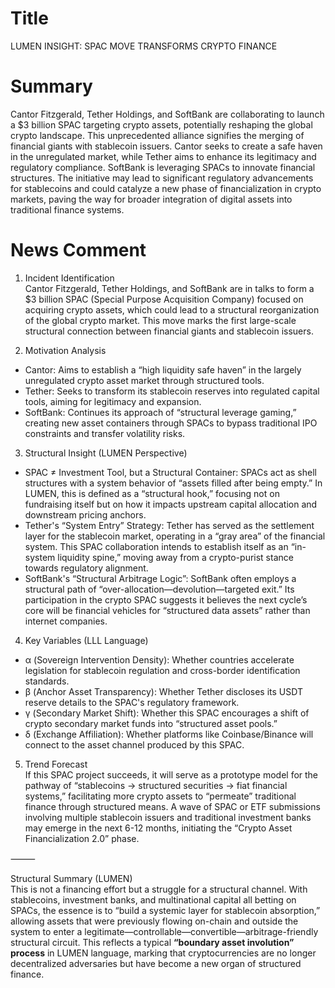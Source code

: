 # Title
LUMEN INSIGHT: SPAC MOVE TRANSFORMS CRYPTO FINANCE

# Summary
Cantor Fitzgerald, Tether Holdings, and SoftBank are collaborating to launch a $3 billion SPAC targeting crypto assets, potentially reshaping the global crypto landscape. This unprecedented alliance signifies the merging of financial giants with stablecoin issuers. Cantor seeks to create a safe haven in the unregulated market, while Tether aims to enhance its legitimacy and regulatory compliance. SoftBank is leveraging SPACs to innovate financial structures. The initiative may lead to significant regulatory advancements for stablecoins and could catalyze a new phase of financialization in crypto markets, paving the way for broader integration of digital assets into traditional finance systems.

# News Comment
1. Incident Identification  
Cantor Fitzgerald, Tether Holdings, and SoftBank are in talks to form a $3 billion SPAC (Special Purpose Acquisition Company) focused on acquiring crypto assets, which could lead to a structural reorganization of the global crypto market. This move marks the first large-scale structural connection between financial giants and stablecoin issuers.

2. Motivation Analysis  
- Cantor: Aims to establish a “high liquidity safe haven” in the largely unregulated crypto asset market through structured tools.  
- Tether: Seeks to transform its stablecoin reserves into regulated capital tools, aiming for legitimacy and expansion.  
- SoftBank: Continues its approach of “structural leverage gaming,” creating new asset containers through SPACs to bypass traditional IPO constraints and transfer volatility risks.

3. Structural Insight (LUMEN Perspective)  
- SPAC ≠ Investment Tool, but a Structural Container: SPACs act as shell structures with a system behavior of “assets filled after being empty.” In LUMEN, this is defined as a “structural hook,” focusing not on fundraising itself but on how it impacts upstream capital allocation and downstream pricing anchors.  
- Tether's “System Entry” Strategy: Tether has served as the settlement layer for the stablecoin market, operating in a “gray area” of the financial system. This SPAC collaboration intends to establish itself as an “in-system liquidity spine,” moving away from a crypto-purist stance towards regulatory alignment.  
- SoftBank's “Structural Arbitrage Logic”: SoftBank often employs a structural path of “over-allocation—devolution—targeted exit.” Its participation in the crypto SPAC suggests it believes the next cycle’s core will be financial vehicles for “structured data assets” rather than internet companies.

4. Key Variables (LLL Language)  
- α (Sovereign Intervention Density): Whether countries accelerate legislation for stablecoin regulation and cross-border identification standards.  
- β (Anchor Asset Transparency): Whether Tether discloses its USDT reserve details to the SPAC's regulatory framework.  
- γ (Secondary Market Shift): Whether this SPAC encourages a shift of crypto secondary market funds into “structured asset pools.”  
- δ (Exchange Affiliation): Whether platforms like Coinbase/Binance will connect to the asset channel produced by this SPAC.

5. Trend Forecast  
If this SPAC project succeeds, it will serve as a prototype model for the pathway of “stablecoins → structured securities → fiat financial systems,” facilitating more crypto assets to “permeate” traditional finance through structured means. A wave of SPAC or ETF submissions involving multiple stablecoin issuers and traditional investment banks may emerge in the next 6-12 months, initiating the “Crypto Asset Financialization 2.0” phase.

⸻ 

Structural Summary (LUMEN)  
This is not a financing effort but a struggle for a structural channel. With stablecoins, investment banks, and multinational capital all betting on SPACs, the essence is to “build a systemic layer for stablecoin absorption,” allowing assets that were previously flowing on-chain and outside the system to enter a legitimate—controllable—convertible—arbitrage-friendly structural circuit. This reflects a typical **“boundary asset involution” process** in LUMEN language, marking that cryptocurrencies are no longer decentralized adversaries but have become a new organ of structured finance.

